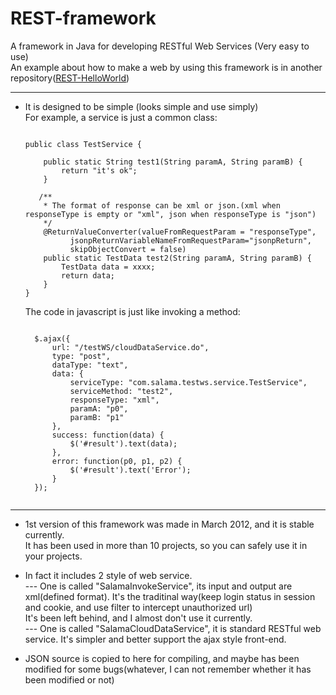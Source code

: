 REST-framework
==============

A framework in Java for developing RESTful Web Services (Very easy to use)<br>
An example about how to make a web by using this framework is in another repository(<a href="https://github.com/SalamaSoft/REST-HelloWorld">REST-HelloWorld</a>)<br>

------------------------------------------------------------------------------
* It is designed to be simple (looks simple and use simply)<br>
  For example, a service is just a common class:<br>
  <pre><code>
  public class TestService {
  
      public static String test1(String paramA, String paramB) {
          return "it's ok";
      }

     /**
      * The format of response can be xml or json.(xml when responseType is empty or "xml", json when responseType is "json")
      */
      @ReturnValueConverter(valueFromRequestParam = "responseType", 
			jsonpReturnVariableNameFromRequestParam="jsonpReturn",
			skipObjectConvert = false)
      public static TestData test2(String paramA, String paramB) {
          TestData data = xxxx;
          return data;
      }
  }
  </code></pre>
  
  The code in javascript is just like invoking a method:<br>
  <pre><code>
	$.ajax({
		url: "/testWS/cloudDataService.do",
		type: "post",
		dataType: "text",
		data: {
			serviceType: "com.salama.testws.service.TestService",
			serviceMethod: "test2",
			responseType: "xml",
			paramA: "p0",
			paramB: "p1"
		},
		success: function(data) {
			$('#result').text(data);
		},
		error: function(p0, p1, p2) {
			$('#result').text('Error');
		}
	});
    </code></pre>

------------------------------------------------------------------------------
* 1st version of this framework was made in March 2012, and it is stable currently.<br>
It has been used in more than 10 projects, so you can safely use it in your projects.<br>

* In fact it includes 2 style of web service. <br>
  --- One is called "SalamaInvokeService", its input and output are xml(defined format). It's the traditinal way(keep login status in session and cookie, and use filter to intercept unauthorized url)<br>
      It's been left behind, and I almost don't use it currently.<br>
  --- One is called "SalamaCloudDataService", it is standard RESTful web service. It's simpler and better support the ajax style front-end.<br>

* JSON source is copied to here for compiling, and maybe has been modified for some bugs(whatever, I can not remember whether it has been modified or not)<br>
